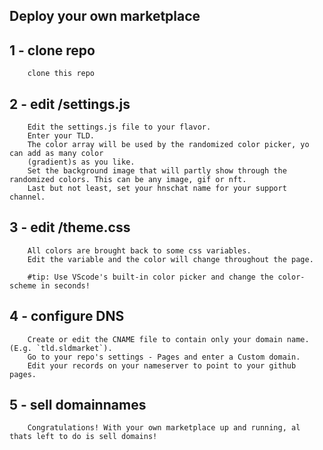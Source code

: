 ## Deploy your own marketplace
## 1 - clone repo
```
    clone this repo
```

## 2 - edit /settings.js
```
    Edit the settings.js file to your flavor.  
    Enter your TLD.  
    The color array will be used by the randomized color picker, yo can add as many color
    (gradient)s as you like.  
    Set the background image that will partly show through the randomized colors. This can be any image, gif or nft.  
    Last but not least, set your hnschat name for your support channel.  
```

## 3 - edit /theme.css
```
    All colors are brought back to some css variables.  
    Edit the variable and the color will change throughout the page.  
      
    #tip: Use VScode's built-in color picker and change the color-scheme in seconds!
```

## 4 - configure DNS
``` 
    Create or edit the CNAME file to contain only your domain name. (E.g. `tld.sldmarket`).  
    Go to your repo's settings - Pages and enter a Custom domain.
    Edit your records on your nameserver to point to your github pages.
```

## 5 - sell domainnames
```
    Congratulations! With your own marketplace up and running, al thats left to do is sell domains!  
```
